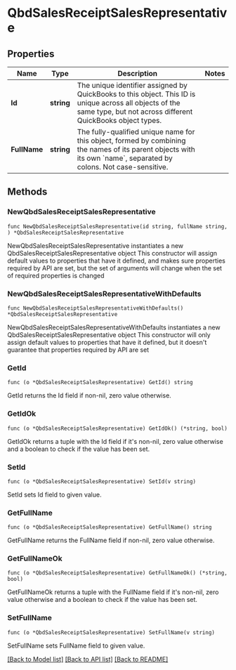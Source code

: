 # QbdSalesReceiptSalesRepresentative

## Properties

Name | Type | Description | Notes
------------ | ------------- | ------------- | -------------
**Id** | **string** | The unique identifier assigned by QuickBooks to this object. This ID is unique across all objects of the same type, but not across different QuickBooks object types. | 
**FullName** | **string** | The fully-qualified unique name for this object, formed by combining the names of its parent objects with its own &#x60;name&#x60;, separated by colons. Not case-sensitive. | 

## Methods

### NewQbdSalesReceiptSalesRepresentative

`func NewQbdSalesReceiptSalesRepresentative(id string, fullName string, ) *QbdSalesReceiptSalesRepresentative`

NewQbdSalesReceiptSalesRepresentative instantiates a new QbdSalesReceiptSalesRepresentative object
This constructor will assign default values to properties that have it defined,
and makes sure properties required by API are set, but the set of arguments
will change when the set of required properties is changed

### NewQbdSalesReceiptSalesRepresentativeWithDefaults

`func NewQbdSalesReceiptSalesRepresentativeWithDefaults() *QbdSalesReceiptSalesRepresentative`

NewQbdSalesReceiptSalesRepresentativeWithDefaults instantiates a new QbdSalesReceiptSalesRepresentative object
This constructor will only assign default values to properties that have it defined,
but it doesn't guarantee that properties required by API are set

### GetId

`func (o *QbdSalesReceiptSalesRepresentative) GetId() string`

GetId returns the Id field if non-nil, zero value otherwise.

### GetIdOk

`func (o *QbdSalesReceiptSalesRepresentative) GetIdOk() (*string, bool)`

GetIdOk returns a tuple with the Id field if it's non-nil, zero value otherwise
and a boolean to check if the value has been set.

### SetId

`func (o *QbdSalesReceiptSalesRepresentative) SetId(v string)`

SetId sets Id field to given value.


### GetFullName

`func (o *QbdSalesReceiptSalesRepresentative) GetFullName() string`

GetFullName returns the FullName field if non-nil, zero value otherwise.

### GetFullNameOk

`func (o *QbdSalesReceiptSalesRepresentative) GetFullNameOk() (*string, bool)`

GetFullNameOk returns a tuple with the FullName field if it's non-nil, zero value otherwise
and a boolean to check if the value has been set.

### SetFullName

`func (o *QbdSalesReceiptSalesRepresentative) SetFullName(v string)`

SetFullName sets FullName field to given value.



[[Back to Model list]](../README.md#documentation-for-models) [[Back to API list]](../README.md#documentation-for-api-endpoints) [[Back to README]](../README.md)


